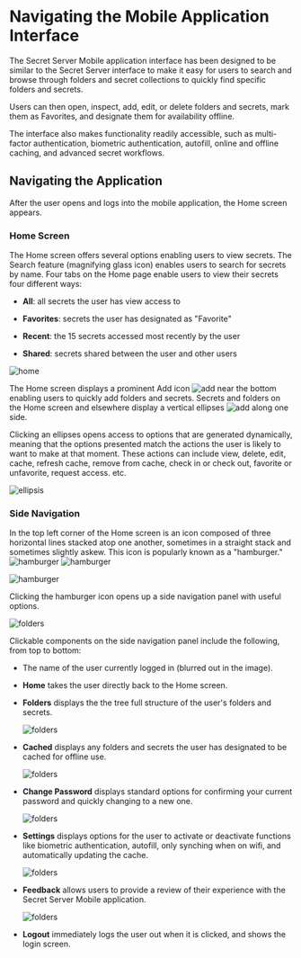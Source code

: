 [title]: # (Navigating the Mobile Application Interface)
[tags]: # (mobile,interface,navigation)
[priority]: # (3)

# Navigating the Mobile Application Interface

The Secret Server Mobile application interface has been designed to be similar to the Secret Server interface to make it easy for  users to search and browse through folders and secret collections to quickly find specific folders and secrets.

Users can then open, inspect, add, edit, or delete folders and secrets, mark them as Favorites, and designate them for availability offline.

The interface also makes functionality readily accessible, such as multi-factor authentication, biometric authentication, autofill, online and offline caching, and advanced secret workflows.

## Navigating the Application

After the user opens and logs into the mobile application, the Home screen appears.

### Home Screen

The Home screen offers several options enabling users to view secrets. The Search feature (magnifying glass icon) enables users to search for secrets by name. Four tabs on the Home page enable users to view their secrets four different ways:

* **All**: all secrets the user has view access to

* **Favorites**: secrets the user has designated as "Favorite"

* **Recent**: the 15 secrets accessed most recently by the user

* **Shared**: secrets shared between the user and other users

![home](images/main.png "Home page")

The Home screen displays a prominent Add icon ![add](images/add-icon.png "Add a Secret or Folder") near the bottom enabling users to quickly add folders and secrets. Secrets and folders on the Home screen and elsewhere display a vertical ellipses ![add](images/ellipses.png "Add a Secret or Folder") along one side.

Clicking an ellipses opens access to options that are generated dynamically, meaning that the options presented match the actions the user is likely to want to make at that moment. These actions can include view, delete, edit, cache, refresh cache, remove from cache, check in or check out, favorite or unfavorite, request access. etc.

![ellipsis](images/ellipsis.png "Ellipsis Menu Options")

### Side Navigation

In the top left corner of the Home screen is an icon composed of three horizontal lines stacked atop one another, sometimes in a straight stack and sometimes slightly askew. This icon is popularly known as a "hamburger." ![hamburger](images/hamburger2.png "Hamburger menu options") ![hamburger](images/scewburger.png "Hamburger menu options")

![hamburger](images/hamburger.png "Hamburger menu options")

Clicking the hamburger icon opens up a side navigation panel with useful options.

![folders](images/side-navigation.png "Folders page")

Clickable components on the side navigation panel include the following, from top to bottom:

* The name of the user currently logged in (blurred out in the image).

* **Home** takes the user directly back to the Home screen.

* **Folders** displays the the tree full structure of the user's folders and secrets.

  ![folders](images/folders.png "Folders page")

* **Cached** displays any folders and secrets the user has designated to be cached for offline use.

  ![folders](images/cached.png "Folders page")

* **Change Password** displays standard options for confirming your current password and quickly changing to a new one.

  ![folders](images/change-pwd.png "Folders page")

* **Settings** displays options for the user to activate or deactivate functions like biometric authentication, autofill, only synching when on wifi, and automatically updating the cache.  

  ![folders](images/settings.png "Folders page")

* **Feedback** allows users to provide a review of their experience with the Secret Server Mobile application.

  ![folders](images/feedback.png "Folders page")

* **Logout** immediately logs the user out when it is clicked, and shows the login screen.


